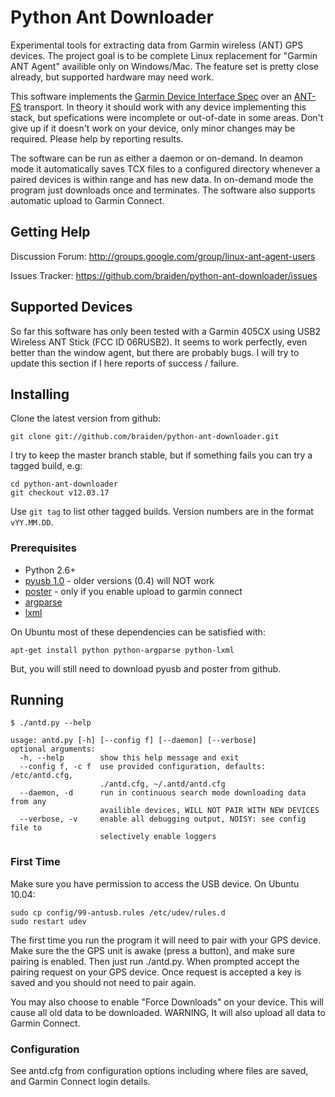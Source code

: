 # Python Ant Downloader

Experimental tools for extracting data from Garmin wireless (ANT) GPS devices. The project goal is to be complete Linux replacement for "Garmin ANT Agent" availible only on Windows/Mac. The feature set is pretty close already, but supported hardware may need work.

This software implements the [Garmin Device Interface Spec](http://www8.garmin.com/support/commProtocol.html) over an [ANT-FS](http://www.thisisant.com) transport. In theory it should work with any device implementing this stack, but spefications were incomplete or out-of-date in some areas. Don't give up if it doesn't work on your device, only minor changes may be required. Please help by reporting results.

The software can be run as either a daemon or on-demand. In deamon mode it automatically saves TCX files to a configured directory whenever a paired devices is within range and has new data. In on-demand mode the program just downloads once and terminates. The software also supports automatic upload to Garmin Connect.

## Getting Help

Discussion Forum: http://groups.google.com/group/linux-ant-agent-users

Issues Tracker: https://github.com/braiden/python-ant-downloader/issues

## Supported Devices

So far this software has only been tested with a Garmin 405CX using USB2 Wireless ANT Stick (FCC ID 06RUSB2). It seems to work perfectly, even better than the window agent, but there are probably bugs. I will try to update this section if I here reports of success / failure.

## Installing

Clone the latest version from github:

    git clone git://github.com/braiden/python-ant-downloader.git

I try to keep the master branch stable, but if something fails you can try a tagged build, e.g:

    cd python-ant-downloader
    git checkout v12.03.17

Use <code>git tag</code> to list other tagged builds. Version numbers are in the format <code>vYY.MM.DD</code>.

### Prerequisites

 * Python 2.6+
 * [pyusb 1.0](https://github.com/walac/pyusb) - older versions (0.4) will NOT work
 * [poster](https://github.com/synack/python-poster) - only if you enable upload to garmin connect
 * [argparse](http://pypi.python.org/pypi/argparse)
 * [lxml](http://pypi.python.org/pypi/lxml)

On Ubuntu most of these dependencies can be satisfied with:

    apt-get install python python-argparse python-lxml

But, you will still need to download pyusb and poster from github.

## Running

	$ ./antd.py --help
	
	usage: antd.py [-h] [--config f] [--daemon] [--verbose]
	optional arguments:
	  -h, --help        show this help message and exit
	  --config f, -c f  use provided configuration, defaults: /etc/antd.cfg,
	                    ./antd.cfg, ~/.antd/antd.cfg
	  --daemon, -d      run in continuous search mode downloading data from any
	                    availible devices, WILL NOT PAIR WITH NEW DEVICES
	  --verbose, -v     enable all debugging output, NOISY: see config file to
	                    selectively enable loggers

### First Time

Make sure you have permission to access the USB device. On Ubuntu 10.04:

    sudo cp config/99-antusb.rules /etc/udev/rules.d
	sudo restart udev

The first time you run the program it will need to pair with your GPS device. Make sure the the GPS unit is awake (press a button), and make sure pairing is enabled. Then just run ./antd.py. When prompted accept the pairing request on your GPS device. Once request is accepted a key is saved and you should not need to pair again.

You may also choose to enable "Force Downloads" on your device. This will cause all old data to be downloaded. WARNING, It will also upload all data to Garmin Connect.

### Configuration

See antd.cfg from configuration options including where files are saved, and Garmin Connect login details.

